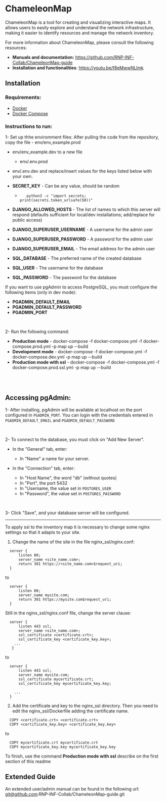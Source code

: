 # ChameleonMap

ChameleonMap is a tool for creating and visualizing interactive maps. It allows users to easily explore and understand the network infrastructure, making it easier to identify resources and manage the network inventory.

For more information about ChameleonMap, please consult the following resources:
- **Manuals and documentation:** https://github.com/RNP-INF-Collab/ChameleonMap-guide
- **Installation and functionalities**: https://youtu.be/f8eMwwNLlmk

## Installation

### Requirements:
* <a href="https://docs.docker.com/install">Docker</a>
* <a href="https://docs.docker.com/compose/install">Docker Compose</a>


### Instructions to run:


1- Set up thhe enviromment files:
After pulling the code from the repository, copy the file
	- env/env_example.prod
  - env/env_example.dev
to a new file
	- env/.env.prod
  - env/.env.dev
and replace/insert values for the keys listed below with your own.

 - **SECRET_KEY** - Can be any value, should be random
   - ```shell
        python3 -c "import secrets; print(secrets.token_urlsafe(50))"   
     ```
 - **DJANGO_ALLOWED_HOSTS** - The list of names to which this server will respond (defaults sufficient for local/dev installations; add/replace for public access)
 - **DJANGO_SUPERUSER_USERNAME** - A username for the admin user
 - **DJANGO_SUPERUSER_PASSWORD** - A password for the admin user
 - **DJANGO_SUPERUSER_EMAIL** - The email address for the admin user
 - **SQL_DATABASE** - The preferred name of the created database
 - **SQL_USER** - The username for the database
 - **SQL_PASSWORD** - The password for the database

If you want to use pgAdmin to access PostgreSQL, you must configure the following items (only in dev mode):
  - **PGADMIN_DEFAULT_EMAIL**
  - **PGADMIN_DEFAULT_PASSWORD**
  - **PGADMIN_PORT**

<br />
        
2- Run the following command:

  - **Production mode** - docker-compose -f docker-compose.yml -f docker-compose.prod.yml -p map up --build
  - **Development mode** - docker-compose -f docker-compose.yml -f docker-compose.dev.yml -p map up --build
  - **Production mode with ssl** - docker-compose -f docker-compose.yml -f docker-compose.prod.ssl.yml -p map up --build

<br />
<br />


## Accessing pgAdmin:
1- After installing, pgAdmin will be available at localhost on the port configured in `PGADMIN_PORT`. You can login with the credentials entered in `PGADMIN_DEFAULT_EMAIL` and `PGADMIN_DEFAULT_PASSWORD`

<br />

2- To connect to the database, you must click on "Add New Server".
  - In the "General" tab, enter:
    - In "Name" a name for your server.

  - In the "Connection" tab, enter:
    - In "Host Name", the word "db" (without quotes)
    - In "Port", the port 5432
    - In "Username, the value set in `POSTGRES_USER`
    - In "Password", the value set in `POSTGRES_PASSWORD`

<br />

3- Click "Save", and your database server will be configured.


----------------------------------------------------------------

To apply ssl to the inventory map it is necessary to change some nginx settings so that it adapts to your site.

1. Change the name of the site in the file nginx_ssl/nginx.conf:

```
  server {
      listen 80;
      server_name <site_name.com>;
      return 301 https://<site_name.com>$request_uri;
  }
```

to

```
  server {
      listen 80;
      server_name mysite.com;
      return 301 https://mysite.com$request_uri;
  }
```

Still in the nginx_ssl/nginx.conf file, change the server clause:

```
  server {
      listen 443 ssl;
      server_name <site_name.com>;
      ssl_certificate <certificate.crt>;
      ssl_certificate_key <certificate_key.key>;
    ...
   }
```

to

```
  server {
      listen 443 ssl;
      server_name mysite.com;
      ssl_certificate mycertificate.crt;
      ssl_certificate_key mycertificate_key.key;
    
    ...
  }
```
   
2. Add the certificate and key to the nginx_ssl directory. Then you need to edit the nginx_ssl/Dockerfile adding the certificate name.

```
  COPY <certificate.crt> <certificate.crt>
  COPY <certificate_key.key> <certificate_key.key>
```

to

```
  COPY mycertificate.crt mycertificate.crt
  COPY mycertificate_key.key mycertificate_key.key
```

To finish, use the command **Production mode with ssl** describe on the first section of this readme



## Extended Guide
An extended user/admin manual can be found in the following url: git@github.com:RNP-INF-Collab/ChameleonMap-guide.git
